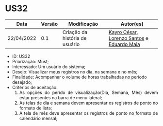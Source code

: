 # US32


|Data | Versão | Modificação | Autor(es)|
| -- | -- | -- | -- |
| 22/04/2022 | 0.1 | Criação da história de usuário | [Kayro César](https://github.com/kayrocesar), [Lorenzo Santos](https://github.com/kayrocesar) e [Eduardo Maia](https://github.com/eduardomr) |


<ul>
<li> ID: US32</li>
<li>Priorização: Must;</li>
<li>Interessado: Um usuário do sistema;</li>
<li>Desejo: Visualizar meus registros no dia, na semana e no mês;</li>
<li>Finalidade: Acompanhar o volume de horas trabalhadas no período desejado;</li>
<li align="justify"> Critérios de aceitação:
    <ol>
    <li> As opções do perído de visualização(Dia, Semana, Mês) devem estar presentes na barra de menu lateral;</li>
    <li> As telas de dia e semana devem apresentar os registros de ponto no formato de lista; </li>
    <li> A tela de mês deve apresentar os registros de ponto no formato de calendário mensal; </li>
    </ol>
</ul>